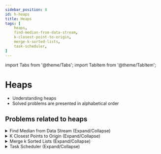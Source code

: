 ```yaml
---
sidebar_position: 8
id: h-heaps
title: Heaps
tags: [
    heaps,
    find-median-from-data-stream,
    k-closest-point-to-origin,
    merge-k-sorted-lists,
    task-scheduler,
]
---
```


import Tabs from '@theme/Tabs';
import TabItem from '@theme/TabItem';

# Heaps 

- Understanding heaps 
- Solved problems are presented in alphabetical order

## Problems related to heaps 

<details> 
<summary> Find Median from Data Stream (Expand/Collapse) </summary> 

### [↗ See LeetCode Problem #295](https://leetcode.com/problems/find-median-from-data-stream/)

<Tabs>
<TabItem value="java" label="Java">

```java showLineNumbers
public class Solution {
    public static void main(String[] args) {
        System.out.println("Hello, world!");
    }
}
```

</TabItem>
</Tabs>

</details>

<details> 
<summary> K Closest Points to Origin (Expand/Collapse) </summary> 

### [↗ See LeetCode Problem #973](https://leetcode.com/problems/k-closest-points-to-origin/)

<Tabs>
<TabItem value="java" label="Java">

```java showLineNumbers
public class Solution {
    public static void main(String[] args) {
        System.out.println("Hello, world!");
    }
}
```

</TabItem>
</Tabs>

</details>

<details> 
<summary> Merge k Sorted Lists (Expand/Collapse) </summary> 

### [↗ See LeetCode Problem #23](https://leetcode.com/problems/merge-k-sorted-lists/)

<Tabs>
<TabItem value="java" label="Java">

```java showLineNumbers
public class Solution {
    public static void main(String[] args) {
        System.out.println("Hello, world!");
    }
}
```

</TabItem>
</Tabs>

</details>

<details> 
<summary> Task Scheduler (Expand/Collapse) </summary> 

### [↗ See LeetCode Problem #621](https://leetcode.com/problems/task-scheduler/)

<Tabs>
<TabItem value="java" label="Java">

```java showLineNumbers
public class Solution {
    public static void main(String[] args) {
        System.out.println("Hello, world!");
    }
}
```

</TabItem>
</Tabs>

</details>